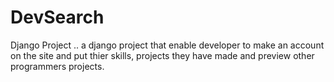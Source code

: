 # DevSearch
Django Project .. 
a django project that enable developer to make an account on the site and put thier skills, projects they have made and preview other programmers projects.
